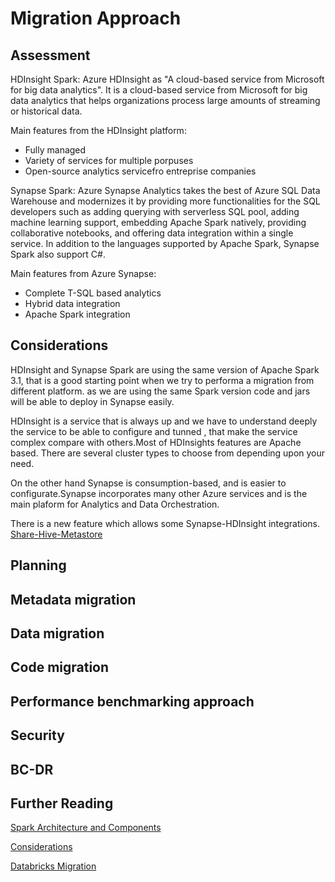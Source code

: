 # Migration Approach

## Assessment

HDInsight Spark:
Azure HDInsight as "A cloud-based service from Microsoft for big data analytics". It is a cloud-based service from Microsoft for big data analytics that helps organizations process large amounts of streaming or historical data.

Main features from the HDInsight platform:
* Fully managed
* Variety of services for multiple porpuses
* Open-source analytics servicefro entreprise companies

Synapse Spark:
Azure Synapse Analytics takes the best of Azure SQL Data Warehouse and modernizes it by providing more functionalities for the SQL developers such as adding querying with serverless SQL pool, adding machine learning support, embedding Apache Spark natively, providing collaborative notebooks, and offering data integration within a single service. In addition to the languages supported by Apache Spark, Synapse Spark also support C#.

Main features from Azure Synapse:
* Complete T-SQL based analytics
* Hybrid data integration
* Apache Spark integration


## Considerations
HDInsight and Synapse Spark are using the same version of Apache Spark 3.1, that is a good starting point when we try to performa a migration from different platform.
as we are using the same Spark version code and jars will be able to deploy in Synapse easily.

HDInsight is a service that is always up and we have to understand deeply the service to be able to configure and tunned , that make the service complex compare with others.Most of HDInsights features are Apache based. There are several cluster types to choose from depending upon your need.

On the other hand Synapse is consumption-based, and is easier to configurate.Synapse incorporates many other Azure services and is the main plaform for Analytics and Data Orchestration.

There is a new feature which allows some Synapse-HDInsight integrations. [Share-Hive-Metastore](https://docs.microsoft.com/en-us/azure/hdinsight/share-hive-metastore-with-synapse)

## Planning

## Metadata migration

## Data migration

## Code migration

## Performance benchmarking approach

## Security

## BC-DR

## Further Reading

[Spark Architecture and Components](readme.md)

[Considerations](considerations.md)

[Databricks Migration](databricks-migration.md)
